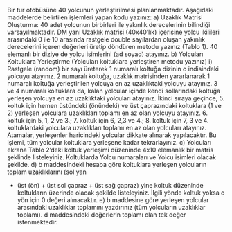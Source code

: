 Bir tur otobüsüne 40 yolcunun yerleştirilmesi planlanmaktadır. Aşağıdaki maddelerde
belirtilen işlemleri yapan kodu yazınız:
a) Uzaklık Matrisi Oluşturma: 40 adet yolcunun birbirleri ile yakınlık derecelerinin
bilindiği varsayılmaktadır. DM yani Uzaklık matrisi (40x40’lık) içerisine yolcu ikilileri
arasındaki 0 ile 10 arasında rastgele double sayılardan oluşan yakınlık derecelerini
içeren değerleri üretip döndüren metodu yazınız (Tablo 1). 40 elemanlı bir diziye de
yolcu isimlerini (ad soyad) atayınız.
b) Yolcuları Koltuklara Yerleştirme (Yolcuları koltuklara yerleştiren metodu yazınız)
i) Rastgele (random) bir sayı üreterek 1 numaralı koltuğa dizinin o indisindeki yolcuyu
atayınız. 2 numaralı koltuğa, uzaklık matrisinden yararlanarak 1 numaralı koltuğa
yerleştirilen yolcuya en az uzaklıktaki yolcuyu atayınız. 3 ve 4 numaralı koltuklara da,
kalan yolcular içinde kendi sollarındaki koltuğa yerleşen yolcuya en az uzaklıktaki
yolcuları atayınız. İkinci sıraya geçince, 5. koltuk için hemen üstündeki (önündeki) ve
üst çaprazındaki koltuklara (1 ve 2) yerleşen yolculara uzaklıkları toplamı en az olan
yolcuyu atayınız. 6. koltuk için 5, 1, 2 ve 3.; 7. koltuk için 6, 2,3 ve 4.; 8. koltuk için 7,
3 ve 4. koltuklardaki yolculara uzaklıkları toplamı en az olan yolcuları atayınız.
Atamalar, yerleşenler haricindeki yolcular dikkate alınarak yapılacaktır. Bu işlemi, tüm
yolcular koltuklara yerleşene kadar tekrarlayınız.
c) Yolcuları ekrana Tablo 2’deki koltuk yerleşimi düzeninde 4x10 elemanlık bir matris
şeklinde listeleyiniz. Koltuklarda Yolcu numaraları ve Yolcu isimleri olacak şekilde.
d) b maddesindeki hesaba göre koltuklara yerleşen yolcuların toplam uzaklıklarını (sol yan
+ üst (ön) + üst sol çapraz + üst sağ çapraz) yine koltuk düzeninde koltukların üzerinde
olacak şekilde listeleyiniz. İlgili yönde koltuk yoksa o yön için 0 değeri alınacaktır.
e) b maddesine göre yerleşen yolcular arasındaki uzaklıklar toplamını yazdırınız (tüm
yolcuların uzaklıklar toplamı). d maddesindeki değerlerin toplamı olan tek değer
istenmektedir. 
